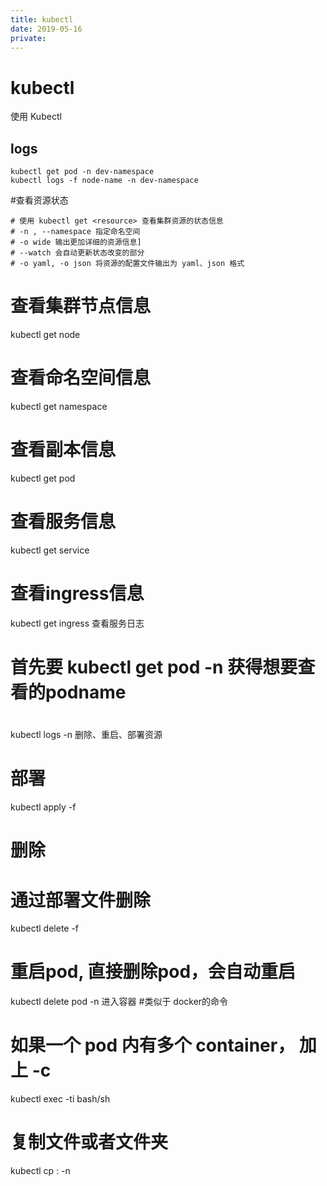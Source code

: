```yaml
---
title: kubectl
date: 2019-05-16
private:
---
```

# kubectl
使用 Kubectl

## logs

    kubectl get pod -n dev-namespace
    kubectl logs -f node-name -n dev-namespace


#查看资源状态

    # 使用 kubectl get <resource> 查看集群资源的状态信息
    # -n , --namespace 指定命名空间
    # -o wide 输出更加详细的资源信息]
    # --watch 会自动更新状态改变的部分
    # -o yaml, -o json 将资源的配置文件输出为 yaml、json 格式
 
 
# 查看集群节点信息
kubectl get node
 
 
# 查看命名空间信息
kubectl get namespace
 
 
# 查看副本信息
kubectl get pod
 
 
# 查看服务信息
kubectl get service
 
 
# 查看ingress信息
kubectl get ingress
查看服务日志
# 首先要 kubectl get pod -n <namespace> 获得想要查看的podname
#
kubectl logs <pod-name> -n <namespace>
删除、重启、部署资源
# 部署
kubectl apply -f <config-file>
 
 
# 删除
# 通过部署文件删除
kubectl delete -f <config-fiel>
 
 
# 重启pod, 直接删除pod，会自动重启
kubectl delete pod <podname> -n <namespace>
进入容器
#类似于 docker的命令
# 如果一个 pod 内有多个 container， 加上 -c <conatainer-name>
kubectl exec -ti <pod-name> bash/sh
 
 
# 复制文件或者文件夹
kubectl cp <source-file-path> <pod-name>:<target-path> -n <namespace>